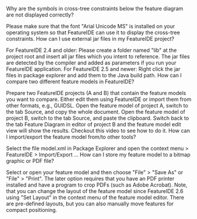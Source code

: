 Why are the symbols in cross-tree constraints below the feature diagram are not displayed correctly?

Please make sure that the font "Arial Unicode MS" is installed on your operating system so that FeatureIDE can use it to display the cross-tree constraints.
How can I use external jar files in my FeatureIDE project?

For FeatureIDE 2.4 and older: Please create a folder named "lib" at the project root and insert all jar files which you intent to reference. The jar files are detected by the compiler and added as parameters if you run your FeatureIDE application. 
For FeatureIDE 2.5 and newer: Right click the jar files in package explorer and add them to the Java build path.
How can I compare two different feature models in FeatureIDE?

Prepare two FeatureIDE projects (A and B) that contain the feature models you want to compare. Either edit them using FeatureIDE or import them from other formats, e.g., GUIDSL.
Open the feature model of project A, switch to the tab Source, and copy the whole document.
Open the feature model of project B, switch to the tab Source, and paste the clipboard.
Switch back to the tab Feature Diagram in editor of project B and the feature model edit view will show the results.
Checkout this video to see how to do it.
How can I import/export the feature model from/to other tools?

Select the file model.xml in Package Explorer and open the context menu > FeatureIDE > Import/Export ...
How can I store my feature model to a bitmap graphic or PDF file?

Select or open your feature model and then choose "File" > "Save As" or "File" > "Print". The later option requires that you have an PDF printer installed and have a program to crop PDFs (such as Adobe Acrobat). 
Note, that you can change the layout of the feature model since FeatureIDE 2.6 using "Set Layout" in the context menu of the feature model editor. There are pre-defined layouts, but you can also manually move features for compact positioning.